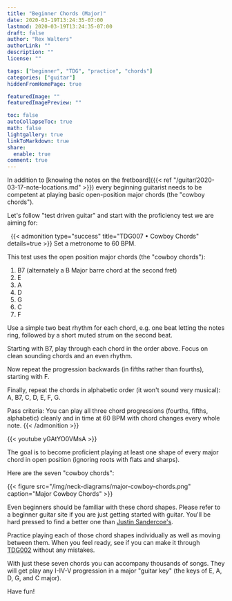 ```yaml
---
title: "Beginner Chords (Major)"
date: 2020-03-19T13:24:35-07:00
lastmod: 2020-03-19T13:24:35-07:00
draft: false
author: "Rex Walters"
authorLink: ""
description: ""
license: ""

tags: ["beginner", "TDG", "practice", "chords"]
categories: ["guitar"]
hiddenFromHomePage: true

featuredImage: ""
featuredImagePreview: ""

toc: false
autoCollapseToc: true
math: false
lightgallery: true
linkToMarkdown: true
share:
  enable: true
comment: true
---
```


In addition to [knowing the notes on the fretboard]({{< ref "/guitar/2020-03-17-note-locations.md" >}}) every beginning guitarist needs to be competent at playing basic open-position major chords (the "cowboy chords").
<!--more-->

Let's follow "test driven guitar" and start with the proficiency test we are aiming for:

<a name="TDG007">&nbsp;</a>
{{< admonition type="success" title="TDG007 • Cowboy Chords" details=true >}}
Set a metronome to 60 BPM.

This test uses the open position major chords (the "cowboy chords"):

1. B7 (alternately a B Major barre chord at the second fret)
2. E
3. A
4. D
5. G
6. C
7. F

Use a simple two beat rhythm for each chord, e.g. one beat letting the notes ring, followed by a short muted strum on the second beat.

Starting with B7, play through each chord in the order above. Focus on clean sounding chords and an even rhythm.

Now repeat the progression backwards (in fifths rather than fourths), starting with F.

Finally, repeat the chords in alphabetic order (it won't sound very musical): A, B7, C, D, E, F, G.

Pass criteria: You can play all three chord progressions (fourths, fifths, alphabetic) cleanly and in time at 60 BPM with chord changes every whole note.
{{< /admonition >}}

{{< youtube yGAtYO0VMsA  >}}

The goal is to become proficient playing at least one shape of every major chord in open position (ignoring roots with flats and sharps).

Here are the seven "cowboy chords":

{{< figure src="/img/neck-diagrams/major-cowboy-chords.png" caption="Major Cowboy Chords" >}}

Even beginners should be familiar with these chord shapes. Please refer to a beginner guitar site if you are just getting started with guitar. You'll be hard pressed to find a better one than [Justin Sandercoe's](https://www.justinguitar.com/categories/beginner-guitar-lessons-grade-1).

Practice playing each of those chord shapes individually as well as moving between them. When you feel ready, see if you can make it through [TDG002](#TDG002) without any mistakes.

With just these seven chords you can accompany thousands of songs. They will get play any I-IV-V progression in a major "guitar key" (the keys of E, A, D, G, and C major).

Have fun!

